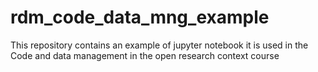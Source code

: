# rdm_code_data_mng_example
This repository contains an example of jupyter notebook it is used in the Code and data management in the open research context course
